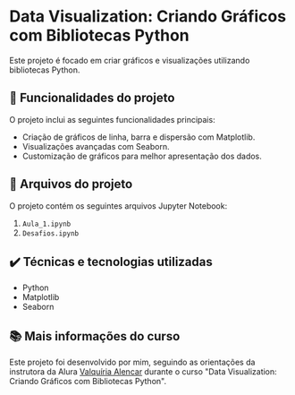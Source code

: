 # Data Visualization: Criando Gráficos com Bibliotecas Python
Este projeto é focado em criar gráficos e visualizações utilizando bibliotecas Python.

## 🔨 Funcionalidades do projeto
O projeto inclui as seguintes funcionalidades principais:

- Criação de gráficos de linha, barra e dispersão com Matplotlib.
- Visualizações avançadas com Seaborn.
- Customização de gráficos para melhor apresentação dos dados.

## 📂 Arquivos do projeto
O projeto contém os seguintes arquivos Jupyter Notebook:

1. `Aula_1.ipynb`
2. `Desafios.ipynb`

## ✔️ Técnicas e tecnologias utilizadas
- Python
- Matplotlib
- Seaborn

## 📚 Mais informações do curso
Este projeto foi desenvolvido por mim, seguindo as orientações da instrutora da Alura [Valquíria Alencar](https://github.com/vqrca) durante o curso "Data Visualization: Criando Gráficos com Bibliotecas Python".
